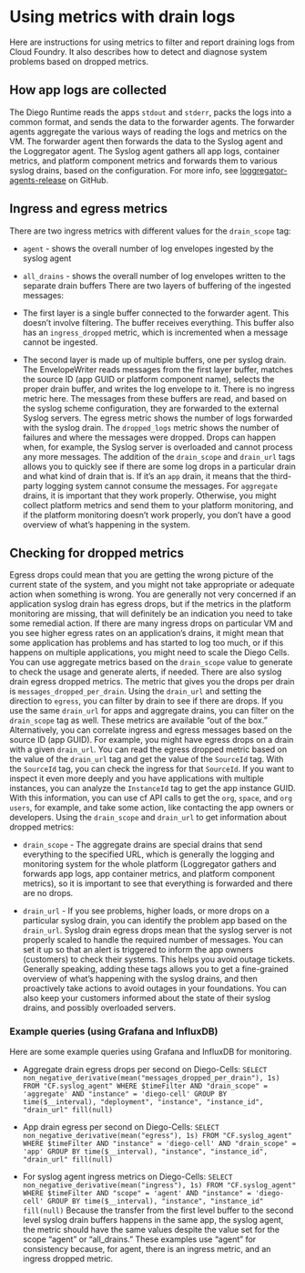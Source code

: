 # Using metrics with drain logs
Here are instructions for using metrics to filter and report draining logs from Cloud Foundry. It also describes how to detect and diagnose system problems based on dropped metrics.

## How app logs are collected
The Diego Runtime reads the apps `stdout` and `stderr`, packs the logs into a common format, and sends the data to the forwarder agents. The forwarder agents aggregate the various ways of reading the logs and metrics on the VM. The forwarder agent then forwards the data to the Syslog agent and the Loggregator agent. The Syslog agent gathers all app logs, container metrics, and platform component metrics and forwards them to various syslog drains, based on the configuration. For more info, see [loggregator-agents-release](https://github.com/cloudfoundry/loggregator-agent-release) on GitHub.

## Ingress and egress metrics
There are two ingress metrics with different values for the `drain_scope` tag:

* `agent` - shows the overall number of log envelopes ingested by the syslog agent

* `all_drains` - shows the overall number of log envelopes written to the separate drain buffers
There are two layers of buffering of the ingested messages:

* The first layer is a single buffer connected to the forwarder agent. This doesn’t involve filtering. The buffer receives everything. This buffer also has an `ingress_dropped` metric, which is incremented when a message cannot be ingested.

* The second layer is made up of multiple buffers, one per syslog drain. The EnvelopeWriter reads messages from the first layer buffer, matches the source ID (app GUID or platform component name), selects the proper drain buffer, and writes the log envelope to it. There is no ingress metric here. The messages from these buffers are read, and based on the syslog scheme configuration, they are forwarded to the external Syslog servers.
The egress metric shows the number of logs forwarded with the syslog drain. The `dropped_logs` metric shows the number of failures and where the messages were dropped. Drops can happen when, for example, the Syslog server is overloaded and cannot process any more messages. The addition of the `drain_scope` and `drain_url` tags allows you to quickly see if there are some log drops in a particular drain and what kind of drain that is. If it’s an `app` drain, it means that the third-party logging system cannot consume the messages. For `aggregate` drains, it is important that they work properly. Otherwise, you might collect platform metrics and send them to your platform monitoring, and if the platform monitoring doesn’t work properly, you don’t have a good overview of what’s happening in the system.

## Checking for dropped metrics
Egress drops could mean that you are getting the wrong picture of the current state of the system, and you might not take appropriate or adequate action when something is wrong. You are generally not very concerned if an application syslog drain has egress drops, but if the metrics in the platform monitoring are missing, that will definitely be an indication you need to take some remedial action.
If there are many ingress drops on particular VM and you see higher egress rates on an application’s drains, it might mean that some application has problems and has started to log too much, or if this happens on multiple applications, you might need to scale the Diego Cells. You can use aggregate metrics based on the `drain_scope` value to generate to check the usage and generate alerts, if needed.
There are also syslog drain egress dropped metrics. The metric that gives you the drops per drain is `messages_dropped_per_drain`. Using the `drain_url` and setting the direction to `egress`, you can filter by drain to see if there are drops. If you use the same `drain_url` for apps and aggregate drains, you can filter on the `drain_scope` tag as well. These metrics are available “out of the box.”
Alternatively, you can correlate ingress and egress messages based on the source ID (app GUID). For example, you might have egress drops on a drain with a given `drain_url`. You can read the egress dropped metric based on the value of the `drain_url` tag and get the value of the `SourceId` tag. With the `SourceId` tag, you can check the ingress for that `SourceId`. If you want to inspect it even more deeply and you have applications with multiple instances, you can analyze the `InstanceId` tag to get the app instance GUID. With this information, you can use cf API calls to get the `org`, `space`, and `org users`, for example, and take some action, like contacting the app owners or developers.
Using the `drain_scope` and `drain_url` to get information about dropped metrics:

* `drain_scope` - The aggregate drains are special drains that send everything to the specified URL, which is generally the logging and monitoring system for the whole platform (Loggregator gathers and forwards app logs, app container metrics, and platform component metrics), so it is important to see that everything is forwarded and there are no drops.

* `drain_url` - If you see problems, higher loads, or more drops on a particular syslog drain, you can identify the problem app based on the `drain_url`. Syslog drain egress drops mean that the syslog server is not properly scaled to handle the required number of messages. You can set it up so that an alert is triggered to inform the app owners (customers) to check their systems. This helps you avoid outage tickets.
Generally speaking, adding these tags allows you to get a fine-grained overview of what’s happening with the syslog drains, and then proactively take actions to avoid outages in your foundations. You can also keep your customers informed about the state of their syslog drains, and possibly overloaded servers.

### Example queries (using Grafana and InfluxDB)
Here are some example queries using Grafana and InfluxDB for monitoring.

* Aggregate drain egress drops per second on Diego-Cells:
`SELECT non_negative_derivative(mean("messages_dropped_per_drain"), 1s) FROM "CF.syslog_agent" WHERE $timeFilter AND "drain_scope" = 'aggregate' AND "instance" = 'diego-cell' GROUP BY time($__interval), "deployment", "instance", "instance_id", "drain_url" fill(null)`

* App drain egress per second on Diego-Cells:
`SELECT non_negative_derivative(mean("egress"), 1s) FROM "CF.syslog_agent" WHERE $timeFilter AND "instance" = 'diego-cell' AND "drain_scope" = 'app' GROUP BY time($__interval), "instance", "instance_id", "drain_url" fill(null)`

* For syslog agent ingress metrics on Diego-Cells:
`SELECT non_negative_derivative(mean("ingress"), 1s) FROM "CF.syslog_agent" WHERE $timeFilter AND "scope" = 'agent' AND "instance" = 'diego-cell' GROUP BY time($__interval), "instance", "instance_id" fill(null)`
Because the transfer from the first level buffer to the second level syslog drain buffers happens in the same app, the syslog agent, the metric should have the same values despite the value set for the scope “agent” or “all\_drains.” These examples use “agent” for consistency because, for agent, there is an ingress metric, and an ingress dropped metric.